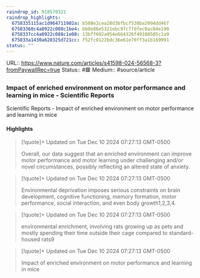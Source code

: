 ```yaml
---
raindrop_id: 918570321
raindrop_highlights:
  6758335115ac1d964711902a: b508e2cea28d3bfbcf530ba2094dd46f
  67583368c4a8922c088c1be4: bb8e86e5321ebc97c77dfec0ac84e198
  6758337cc4a8922c088c1e08: 13bff602a954e664326f49100505c1a9
  675833a1430a628325d721cc: f52fc0122bdc36e61e70ff3a1b169991
status: ""
---
```


URL:: https://www.nature.com/articles/s41598-024-56568-3?fromPaywallRec=true
Status:: #🟥
Medium:: #source/article


### Impact of enriched environment on motor performance and learning in mice - Scientific Reports

Scientific Reports - Impact of enriched environment on motor performance and learning in mice

#### Highlights

> [!quote]+ Updated on Tue Dec 10 2024 07:27:13 GMT-0500
>
> Overall, our data suggest that an enriched environment can improve motor performance and motor learning under challenging and/or novel circumstances, possibly reflecting an altered state of anxiety.

> [!quote]+ Updated on Tue Dec 10 2024 07:27:13 GMT-0500
>
> Environmental deprivation imposes serious constraints on brain development, cognitive functioning, memory formation, motor performance, social interaction, and even body growth1,2,3,4.

> [!quote]+ Updated on Tue Dec 10 2024 07:27:13 GMT-0500
>
> environmental enrichment, involving rats growing up as pets and mostly spending their time outside their cage compared to standard-housed rats9

> [!quote]+ Updated on Tue Dec 10 2024 07:27:13 GMT-0500
>
> Impact of enriched environment on motor performance and learning in mice
